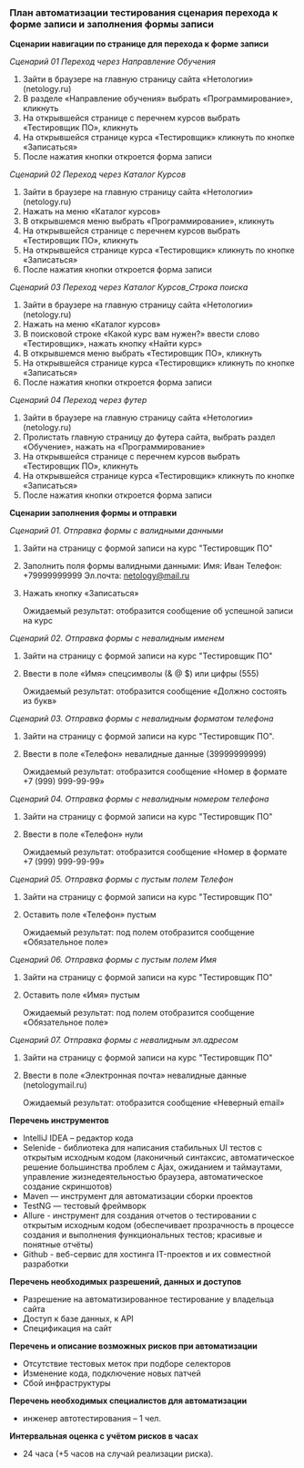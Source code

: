 ### План автоматизации тестирования сценария перехода к форме записи и заполнения формы записи ###

**Сценарии навигации по странице для перехода к форме записи**

_Сценарий 01 Переход через Направление Обучения_

1. Зайти в браузере на главную страницу сайта «Нетологии» (netology.ru)
2. В разделе «Направление обучения» выбрать «Программирование», кликнуть
3. На открывшейся странице с перечнем курсов выбрать «Тестировщик ПО», кликнуть
4. На открывшейся странице курса «Тестировщик» кликнуть по кнопке «Записаться»
5. После нажатия кнопки откроется форма записи

_Сценарий 02 Переход через Каталог Курсов_

1. Зайти в браузере на главную страницу сайта «Нетологии» (netology.ru)
2. Нажать на меню «Каталог курсов»
3. В открывшемся меню выбрать «Программирование», кликнуть
4. На открывшейся странице с перечнем курсов выбрать «Тестировщик ПО», кликнуть
5. На открывшейся странице курса «Тестировщик» кликнуть по кнопке «Записаться»
6. После нажатия кнопки откроется форма записи

_Сценарий 03 Переход через Каталог Курсов\_Строка поиска_

1. Зайти в браузере на главную страницу сайта «Нетологии» (netology.ru)
2. Нажать на меню «Каталог курсов»
3. В поисковой строке «Какой курс вам нужен?» ввести слово «Тестировщик», нажать кнопку «Найти курс»
4. В открывшемся меню выбрать «Тестировщик ПО», кликнуть
5. На открывшейся странице курса «Тестировщик» кликнуть по кнопке «Записаться»
6. После нажатия кнопки откроется форма записи

_Сценарий 04 Переход через футер_

1. Зайти в браузере на главную страницу сайта «Нетологии» (netology.ru)
2. Пролистать главную страницу до футера сайта, выбрать раздел «Обучение», нажать на «Программирование»
3. На открывшейся странице с перечнем курсов выбрать «Тестировщик ПО», кликнуть
4. На открывшейся странице курса «Тестировщик» кликнуть по кнопке «Записаться»
5. После нажатия кнопки откроется форма записи


**Сценарии заполнения формы и отправки**

_Сценарий 01. Отправка формы с валидными данными_

1. Зайти на страницу с формой записи на курс "Тестировщик ПО"
2. Заполнить поля формы валидными данными:
   Имя: Иван
   Телефон: +79999999999
   Эл.почта: netology@mail.ru
3. Нажать кнопку «Записаться»  

   Ожидаемый результат: отобразится сообщение об успешной записи на курс

_Сценарий 02. Отправка формы с невалидным именем_

1. Зайти на страницу с формой записи на курс "Тестировщик ПО"
2. Ввести в поле «Имя» спецсимволы (& @ $) или цифры (555)  

   Ожидаемый результат: отобразится сообщение «Должно состоять из букв»

_Сценарий 03. Отправка формы с невалидным форматом телефона_

1. Зайти на страницу с формой записи на курс "Тестировщик ПО".
2. Ввести в поле «Телефон» невалидные данные (39999999999)  

   Ожидаемый результат: отобразится сообщение «Номер в формате +7 (999) 999-99-99»

_Сценарий 04. Отправка формы с невалидным номером телефона_

1. Зайти на страницу с формой записи на курс "Тестировщик ПО"
2. Ввести в поле «Телефон» нули
   
   Ожидаемый результат: отобразится сообщение «Номер в формате +7 (999) 999-99-99»

_Сценарий 05. Отправка формы с пустым полем Телефон_

1. Зайти на страницу с формой записи на курс "Тестировщик ПО"
2. Оставить поле «Телефон» пустым  

   Ожидаемый результат: под полем отобразится сообщение «Обязательное поле»

_Сценарий 06. Отправка формы с пустым полем Имя_

1. Зайти на страницу с формой записи на курс "Тестировщик ПО"
2. Оставить поле «Имя» пустым   

   Ожидаемый результат: под полем отобразится сообщение «Обязательное поле»

_Сценарий 07. Отправка формы с невалидным эл.адресом_

1. Зайти на страницу с формой записи на курс "Тестировщик ПО"
2. Ввести в поле «Электронная почта» невалидные данные (netologymail.ru)  

   Ожидаемый результат: отобразится сообщение «Неверный email»

**Перечень инструментов**

- IntelliJ IDEA – редактор кода
- Selenide - библиотека для написания стабильных UI тестов с открытым исходным кодом (лаконичный синтаксис, автоматическое решение большинства проблем с Ajax, ожиданием и таймаутами, управление жизнедеятельностью браузера, автоматическое создание скриншотов)
- Maven — инструмент для автоматизации сборки проектов
- TestNG — тестовый фреймворк
- Allure - инструмент для создания отчетов о тестировании с открытым исходным кодом (обеспечивает прозрачность в процессе создания и выполнения функциональных тестов; красивые и понятные отчёты)
- Github - веб-сервис для хостинга IT-проектов и их совместной разработки

**Перечень необходимых разрешений, данных и доступов**

- Разрешение на автоматизированное тестирование у владельца сайта
- Доступ к базе данных, к API
- Спецификация на сайт

**Перечень и описание возможных рисков при автоматизации**

- Отсутствие тестовых меток при подборе селекторов
- Изменение кода, подключение новых патчей
- Сбой инфраструктуры

**Перечень необходимых специалистов для автоматизации**

- инженер автотестирования – 1 чел.

**Интервальная оценка с учётом рисков в часах**

- 24 часа (+5 часов на случай реализации риска).
